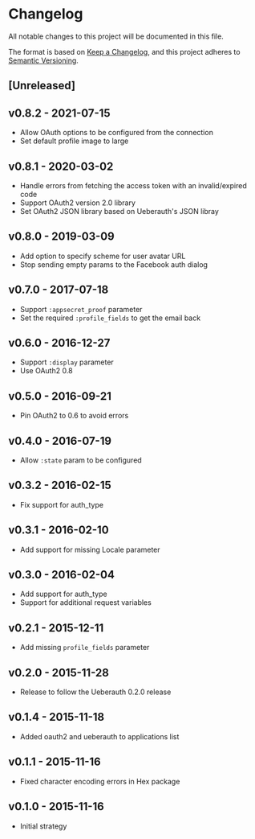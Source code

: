 # Changelog

All notable changes to this project will be documented in this file.

The format is based on [Keep a Changelog](https://keepachangelog.com/en/1.0.0/),
and this project adheres to [Semantic Versioning](https://semver.org/spec/v2.0.0.html).

## [Unreleased]

## v0.8.2 - 2021-07-15

* Allow OAuth options to be configured from the connection
* Set default profile image to large

## v0.8.1 - 2020-03-02

* Handle errors from fetching the access token with an invalid/expired code
* Support OAuth2 version 2.0 library
* Set OAuth2 JSON library based on Ueberauth's JSON libray

## v0.8.0 - 2019-03-09

* Add option to specify scheme for user avatar URL
* Stop sending empty params to the Facebook auth dialog

## v0.7.0 - 2017-07-18

* Support `:appsecret_proof` parameter
* Set the required `:profile_fields` to get the email back

## v0.6.0 - 2016-12-27

* Support `:display` parameter
* Use OAuth2 0.8

## v0.5.0 - 2016-09-21

* Pin OAuth2 to 0.6 to avoid errors

## v0.4.0 - 2016-07-19

* Allow `:state` param to be configured

## v0.3.2 - 2016-02-15

* Fix support for auth_type

## v0.3.1 - 2016-02-10

* Add support for missing Locale parameter

## v0.3.0 - 2016-02-04

* Add support for auth_type
* Support for additional request variables

## v0.2.1 - 2015-12-11

* Add missing `profile_fields` parameter

## v0.2.0 - 2015-11-28

* Release to follow the Ueberauth 0.2.0 release

## v0.1.4 - 2015-11-18

* Added oauth2 and ueberauth to applications list

## v0.1.1 - 2015-11-16

* Fixed character encoding errors in Hex package

## v0.1.0 - 2015-11-16

* Initial strategy
